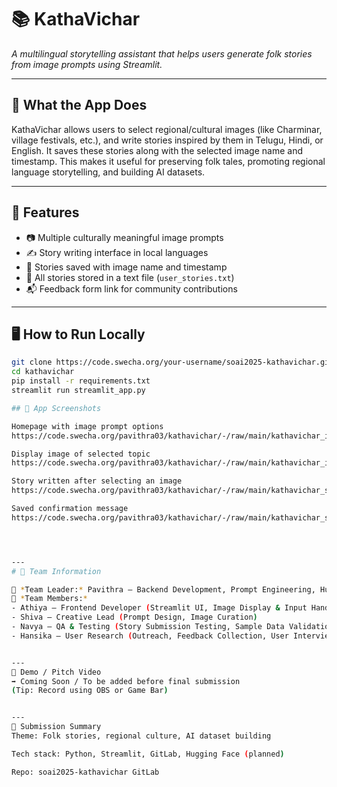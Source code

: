 # 📚 KathaVichar

_A multilingual storytelling assistant that helps users generate folk stories from image prompts using Streamlit._

---

## 🧩 What the App Does

KathaVichar allows users to select regional/cultural images (like Charminar, village festivals, etc.), and write stories inspired by them in Telugu, Hindi, or English. It saves these stories along with the selected image name and timestamp. This makes it useful for preserving folk tales, promoting regional language storytelling, and building AI datasets.

---

## 🚀 Features

- 📷 Multiple culturally meaningful image prompts
- ✍️ Story writing interface in local languages
- 💾 Stories saved with image name and timestamp
- 📄 All stories stored in a text file (`user_stories.txt`)
- 📬 Feedback form link for community contributions

---

## 🖥️ How to Run Locally

```bash
git clone https://code.swecha.org/your-username/soai2025-kathavichar.git
cd kathavichar
pip install -r requirements.txt
streamlit run streamlit_app.py

## 📸 App Screenshots

Homepage with image prompt options
https://code.swecha.org/pavithra03/kathavichar/-/raw/main/kathavichar_image_options.jpg

Display image of selected topic
https://code.swecha.org/pavithra03/kathavichar/-/raw/main/kathavichar_image.jpg

Story written after selecting an image
https://code.swecha.org/pavithra03/kathavichar/-/raw/main/kathavichar_story_written.jpg

Saved confirmation message
https://code.swecha.org/pavithra03/kathavichar/-/raw/main/kathavichar_save_success.jpg




---
# 🤝 Team Information

👤 *Team Leader:* Pavithra — Backend Development, Prompt Engineering, Hugging Face API Integration  
👥 *Team Members:*
- Athiya — Frontend Developer (Streamlit UI, Image Display & Input Handling)  
- Shiva — Creative Lead (Prompt Design, Image Curation)  
- Navya — QA & Testing (Story Submission Testing, Sample Data Validation)  
- Hansika — User Research (Outreach, Feedback Collection, User Interviews)


---
🎥 Demo / Pitch Video
➡️ Coming Soon / To be added before final submission
(Tip: Record using OBS or Game Bar)


---
🏁 Submission Summary
Theme: Folk stories, regional culture, AI dataset building

Tech stack: Python, Streamlit, GitLab, Hugging Face (planned)

Repo: soai2025-kathavichar GitLab


